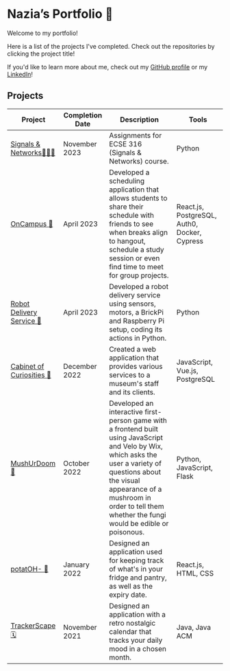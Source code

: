 # Nazia’s Portfolio 🫶

Welcome to my portfolio! 

Here is a list of the projects I've completed. Check out the repositories by clicking the project title! 

If you'd like to learn more about me, check out my [GitHub profile](https://github.com/naziaC) or my [LinkedIn](https://www.linkedin.com/in/naziachowdhury/)!

## Projects

| Project | Completion Date | Description | Tools |
| --------------- |-------------| -----|-----|
| [Signals & Networks👩🏽‍💻](https://github.com/naziaC/ECSE316) | November 2023 | Assignments for ECSE 316 (Signals & Networks) course.| Python |
| [OnCampus 📍   ](https://github.com/ECSE-428-Group-5-W-2023/OnCampus) | April 2023 | Developed a scheduling application that allows students to share their schedule with friends to see when breaks align to hangout, schedule a study session or even find time to meet for group projects. | React.js, PostgreSQL, Auth0, Docker, Cypress |
| [Robot Delivery Service 🤖  ](https://github.com/Lucy-Zh/ECSE211-23) | April 2023 | Developed a robot delivery service using sensors, motors, a BrickPi and Raspberry Pi setup, coding its actions in Python. | Python |
| [Cabinet of Curiosities 🧐](https://github.com/McGill-ECSE321-Fall2022/project-group-13) | December 2022 | Created a web application that provides various services to a museum's staff and its clients. | JavaScript, Vue.js, PostgreSQL |
| [MushUrDoom 🍄    ](https://github.com/yu-an-lu/MushUrDoom) | October 2022 | Developed an interactive first-person game with a frontend built using JavaScript and Velo by Wix, which asks the user a variety of questions about the visual appearance of a mushroom in order to tell them whether the fungi would be edible or poisonous. | Python, JavaScript, Flask |
| [potatOH- 🥔    ](https://github.com/yu-an-lu/potatOH-) | January 2022 | Designed an application used for keeping track of what's in your fridge and pantry, as well as the expiry date. | React.js, HTML, CSS |
| [TrackerScape 🗓](https://github.com/samperezh/TrackerScape) | November 2021 | Designed an application with a retro nostalgic calendar that tracks your daily mood in a chosen month. | Java, Java ACM |
